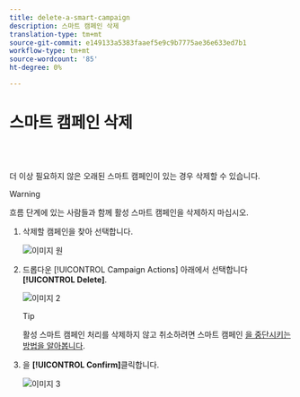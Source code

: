 ```yaml
---
title: delete-a-smart-campaign
description: 스마트 캠페인 삭제
translation-type: tm+mt
source-git-commit: e149133a5383faaef5e9c9b7775ae36e633ed7b1
workflow-type: tm+mt
source-wordcount: '85'
ht-degree: 0%

---
```



# 스마트 캠페인 삭제

<br> 

더 이상 필요하지 않은 오래된 스마트 캠페인이 있는 경우 삭제할 수 있습니다.

>[!WARNING]
>
>흐름 단계에 있는 사람들과 함께 활성 스마트 캠페인을 삭제하지 마십시오.

1. 삭제할 캠페인을 찾아 선택합니다.

   ![이미지 원](/help/sky/assets/smart-campaigns/delete-a-smart-campaign/delete-a-smart-campaign-1.png)

1. 드롭다운 [!UICONTROL Campaign Actions] 아래에서 선택합니다 **[!UICONTROL Delete]**.

   ![이미지 2](/help/sky/assets/smart-campaigns/delete-a-smart-campaign/delete-a-smart-campaign-2.png)

   >[!TIP]
   >
   >활성 스마트 캠페인 처리를 삭제하지 않고 취소하려면 스마트 캠페인 [을 중단시키는 방법을 알아봅니다](https://docs.marketo.com/display/DOCS/Abort+a+Smart+Campaign).

1. 을 **[!UICONTROL Confirm]**&#x200B;클릭합니다.

   ![이미지 3](/help/sky/assets/smart-campaigns/delete-a-smart-campaign/delete-a-smart-campaign-3.png)
